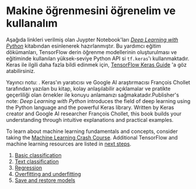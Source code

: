 # Makine öğrenmesini öğrenelim ve kullanalım

Aşağıda linkleri verilmiş olan Juypter Notebook'ları
*[Deep Learning with Python](https://books.google.com/books?id=Yo3CAQAACAAJ)* kitabından esinlenerek hazırlanmıştır.
Bu yardımcı eğitim dökümanları, TensorFlow derin öğrenme modellerinin oluşturulması ve eğitiminde kullanılan yüksek-seviye Python API si `tf.keras`'ı kullanmaktadır. Keras ile ilgili daha fazla bildi edinmek için, [TensorFlow Keras Guide](../../guide/keras) 'a göz atabilirsiniz.

Yayıncı notu: . Keras'ın yaratıcısı ve Google AI araştırmacısı François Chollet tarafından yazılan bu kitap, kolay anlaşılabilir açıklamalar ve pratikte geçerliliği olan örnekler ile konuyu anlamanızı sağmakatadır.Publisher's note: *Deep Learning with Python* introduces the field of deep
learning using the Python language and the powerful Keras library. Written by
Keras creator and Google AI researcher François Chollet, this book builds your
understanding through intuitive explanations and practical examples.

To learn about machine learning fundamentals and concepts, consider taking the
[Machine Learning Crash Course](https://developers.google.com/machine-learning/crash-course/).
Additional TensorFlow and machine learning resources are listed in [next steps](../next_steps).

1. [Basic classification](./basic_classification.ipynb)
2. [Text classification](./basic_text_classification.ipynb)
3. [Regression](./basic_regression.ipynb)
4. [Overfitting and underfitting](./overfit_and_underfit.ipynb)
5. [Save and restore models](./save_and_restore_models.ipynb)
